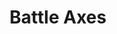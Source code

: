 ---
title: Battle Axes
permalink: /article/compliance32xAddons/Battle%20Axes
comments: true
comments-id: BattleAxes
header-img: article/compliance32xAddons/Battle Axes.png

long_text: Makes normal axes look like battle axes.

authors:
  - AX3L

download:
  - 1.16:
    - https://github.com/Compliance-Addons/Addons/raw/master/32x/Battle%20Axes/Battle%20Axes%20-%201.16.zip
---